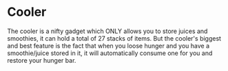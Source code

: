 # Cooler
The cooler is a nifty gadget which ONLY allows you to store juices and smoothies, it can hold a total of 27 stacks of items. 
But the cooler's biggest and best feature is the fact that when you loose hunger and you have a smoothie/juice stored in it, it will automatically consume one for you and restore your hunger bar.